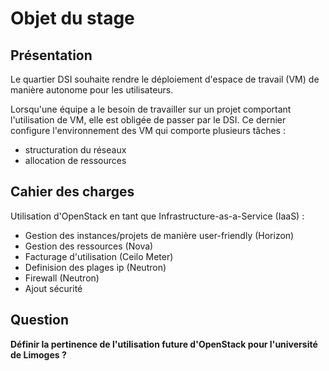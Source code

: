 # Objet du stage

## Présentation

Le quartier DSI souhaite rendre le déploiement d'espace de travail (VM) de manière autonome pour les utilisateurs.

Lorsqu'une équipe a le besoin de travailler sur un projet comportant l'utilisation de VM, elle est obligée de passer par le DSI. Ce dernier configure l'environnement des VM qui comporte plusieurs tâches :
- structuration du réseaux
- allocation de ressources





## Cahier des charges

Utilisation d'OpenStack en tant que Infrastructure-as-a-Service (IaaS) :

- Gestion des instances/projets de manière user-friendly (Horizon)
- Gestion des ressources (Nova)
- Facturage d'utilisation (Ceilo Meter)
- Definision des plages ip (Neutron)
- Firewall (Neutron)
- Ajout sécurité 


## Question

**Définir la pertinence de l'utilisation future d'OpenStack pour l'université de Limoges ?**
